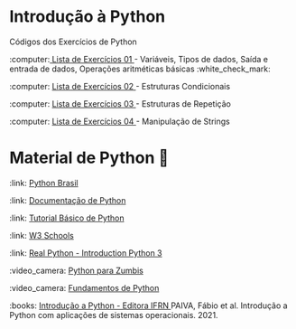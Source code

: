 # Introdução à  Python 
Códigos dos Exercícios de Python 
<p> :computer:<a href="https://github.com/tatycalixto/introducao-python/tree/main/Aula01"> Lista de Exercícios 01 </a> - Variáveis, Tipos de dados, Saída e entrada de dados, Operações aritméticas básicas :white_check_mark:</p>
<p>:computer: <a href="https://github.com/tatycalixto/introducao-python/tree/main/Aula%2002"> Lista de Exercícios 02  </a> - Estruturas Condicionais </p>
<p>:computer: <a href="#"> Lista de Exercícios 03  </a> - Estruturas de Repetição </p>
<p>:computer: <a href="#"> Lista de Exercícios 04  </a> - Manipulação de Strings </p>

# Material de Python :snake:
<p>:link: <a href="https://python.org.br/"> Python Brasil </a>  </p>
<p>:link: <a href="https://docs.python.org/pt-br/3/tutorial/index.html"> Documentação de Python</a>  </p>
<p>:link: <a href="https://www.devmedia.com.br/python-tutorial/33274">Tutorial Básico de Python</a>  </p>
<p>:link: <a href="https://www.w3schools.com/python/">W3 Schools</a>  </p>
<p>:link: <a href="https://realpython.com/learning-paths/python3-introduction/"> Real Python - Introduction Python 3</a>  </p>
<p>:video_camera: <a href="https://www.youtube.com/watch?v=YO58tXerKDc&list=PLUukMN0DTKCtbzhbYe2jdF4cr8MOWClXc"> Python para Zumbis </a> </p>
<p>:video_camera: <a href="https://www.youtube.com/watch?v=S9uPNppGsGo&list=PLHz_AreHm4dlKP6QQCekuIPky1CiwmdI6"> Fundamentos de Python </a> </p>
<p>:books: <a href="https://memoria.ifrn.edu.br/bitstream/handle/1044/2090/EBOOK%20-%20INTRODU%C3%87%C3%83O%20A%20PYTHON%20%28EDITORA%20IFRN%29.pdf?sequence=1&isAllowed=y">Introdução a Python - Editora IFRN </a> PAIVA, Fábio et al. Introdução a Python com aplicações de sistemas operacionais. 2021.</p>
